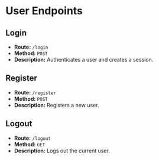 # User Endpoints

## Login
- **Route:** `/login`
- **Method:** `POST`
- **Description:** Authenticates a user and creates a session.

## Register
- **Route:** `/register`
- **Method:** `POST`
- **Description:** Registers a new user.

## Logout
- **Route:** `/logout`
- **Method:** `GET`
- **Description:** Logs out the current user.